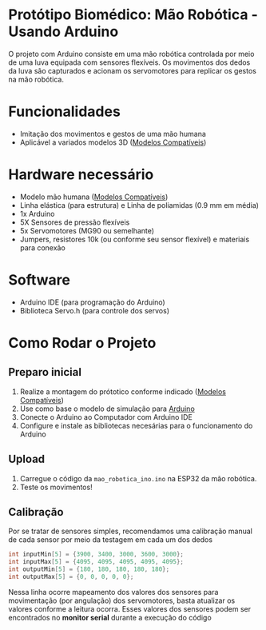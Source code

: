 # Protótipo Biomédico: Mão Robótica - Usando Arduino

O projeto com Arduino consiste em uma mão robótica controlada por meio de uma luva equipada com sensores flexíveis. Os movimentos dos dedos da luva são capturados e acionam os servomotores para replicar os gestos na mão robótica.

# Funcionalidades

- Imitação dos movimentos e gestos de uma mão humana
- Aplicável a variados modelos 3D ([Modelos Compatíveis](compatibilidade_3d.md))

# Hardware necessário

- Modelo mão humana ([Modelos Compatíveis](compatibilidade_3d.md))
- Linha elástica (para estrutura) e Linha de poliamidas (0.9 mm em média)
- 1x Arduino
- 5X Sensores de pressão flexíveis
- 5x Servomotores (MG90 ou semelhante)
- Jumpers, resistores 10k (ou conforme seu sensor flexível) e materiais para conexão

# Software

- Arduino IDE (para programação do Arduino)
- Biblioteca Servo.h (para controle dos servos)

# Como Rodar o Projeto

## Preparo inicial

1. Realize a montagem do prótotico conforme indicado ([Modelos Compatíveis](compatibilidade_3d.md))
2. Use como base o modelo de simulação para [Arduino](simulacao_ino.md)
3. Conecte o Arduino ao Computador com Arduino IDE
4. Configure e instale as bibliotecas necesárias para o funcionamento do Arduino

## Upload

1. Carregue o código da `mao_robotica_ino.ino` na ESP32 da mão robótica.
5. Teste os movimentos!

## Calibração

Por se tratar de sensores simples, recomendamos uma calibração manual de cada sensor por meio da testagem em cada um dos dedos
```cpp
int inputMin[5] = {3900, 3400, 3000, 3600, 3000};
int inputMax[5] = {4095, 4095, 4095, 4095, 4095};
int outputMin[5] = {180, 180, 180, 180, 180};
int outputMax[5] = {0, 0, 0, 0, 0};
```
Nessa linha ocorre mapeamento dos valores dos sensores para movimentação (por angulação) dos servomotores, basta atualizar os valores conforme a leitura ocorra. Esses valores dos sensores podem ser encontrados no **monitor serial** durante a execução do código